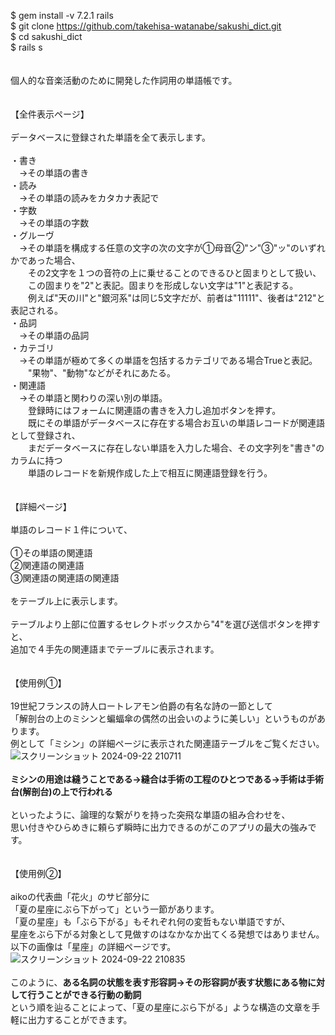 $ gem install -v 7.2.1 rails<br>
$ git clone https://github.com/takehisa-watanabe/sakushi_dict.git<br>
$ cd sakushi_dict<br>
$ rails s<br>
<br>
<br>個人的な音楽活動のために開発した作詞用の単語帳です。
<br>
<br>
<br>【全件表示ページ】
<br>
<br>データベースに登録された単語を全て表示します。
<br>
<br>・書き
<br>　→その単語の書き
<br>・読み
<br>　→その単語の読みをカタカナ表記で
<br>・字数
<br>　→その単語の字数
<br>・グルーヴ
<br>　→その単語を構成する任意の文字の次の文字が①母音②"ン"③"ッ"のいずれかであった場合、
<br>　　その2文字を１つの音符の上に乗せることのできるひと固まりとして扱い、
<br>　　この固まりを"2"と表記。固まりを形成しない文字は"1"と表記する。
<br>　　例えば"天の川"と"銀河系"は同じ5文字だが、前者は"11111"、後者は"212"と表記される。
<br>・品詞
<br>　→その単語の品詞
<br>・カテゴリ
<br>　→その単語が極めて多くの単語を包括するカテゴリである場合Trueと表記。
<br>　　"果物"、"動物"などがそれにあたる。
<br>・関連語
<br>　→その単語と関わりの深い別の単語。
<br>　　登録時にはフォームに関連語の書きを入力し追加ボタンを押す。
<br>　　既にその単語がデータベースに存在する場合お互いの単語レコードが関連語として登録され、
<br>　　まだデータベースに存在しない単語を入力した場合、その文字列を"書き"のカラムに持つ
<br>　　単語のレコードを新規作成した上で相互に関連語登録を行う。
<br>
<br>
<br>【詳細ページ】
<br>
<br>単語のレコード１件について、
<br>
<br>①その単語の関連語
<br>②関連語の関連語
<br>③関連語の関連語の関連語
<br>
<br>をテーブル上に表示します。
<br>
<br>テーブルより上部に位置するセレクトボックスから"4"を選び送信ボタンを押すと、
<br>追加で４手先の関連語までテーブルに表示されます。
<br>
<br>
<br>【使用例①】
<br>
<br>19世紀フランスの詩人ロートレアモン伯爵の有名な詩の一節として
<br>「解剖台の上のミシンと蝙蝠傘の偶然の出会いのように美しい」というものがあります。
<br>例として「ミシン」の詳細ページに表示された関連語テーブルをご覧ください。
<br>![スクリーンショット 2024-09-22 210711](https://github.com/user-attachments/assets/2323ddeb-ef3b-4b5d-993c-5c34367a58ec)
<br>
<br><b>ミシンの用途は縫うことである→縫合は手術の工程のひとつである→手術は手術台(解剖台)の上で行われる</b>
<br>
<br>といったように、論理的な繋がりを持った突飛な単語の組み合わせを、
<br>思い付きやひらめきに頼らず瞬時に出力できるのがこのアプリの最大の強みです。
<br>
<br>
<br>【使用例②】
<br>
<br>aikoの代表曲「花火」のサビ部分に
<br>「夏の星座にぶら下がって」という一節があります。
<br>「夏の星座」も「ぶら下がる」もそれぞれ何の変哲もない単語ですが、
<br>星座をぶら下がる対象として見做すのはなかなか出てくる発想ではありません。
<br>以下の画像は「星座」の詳細ページです。
<br>![スクリーンショット 2024-09-22 210835](https://github.com/user-attachments/assets/e5594ec3-c0c4-4ad4-af97-6609e5c03b1f)
<br>
<br>このように、<b>ある名詞の状態を表す形容詞→その形容詞が表す状態にある物に対して行うことができる行動の動詞</b>
<br>という順を辿ることによって、「夏の星座にぶら下がる」ような構造の文章を手軽に出力することができます。

